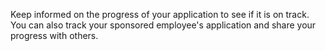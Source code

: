 Keep informed on the progress of your application to see if it is on track. You can also track your sponsored employee's application and share your progress with others.
